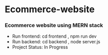 # Ecommerce-website
### Ecommerce website using MERN stack
- Run frontend: cd frontend , npm run dev
- Run backend: cd backend , node server.js
- Project Status: In Progress

